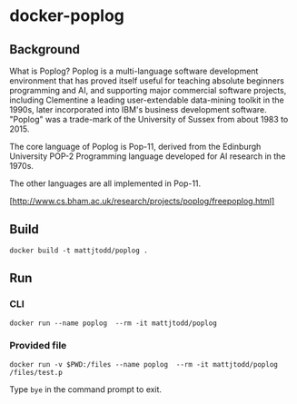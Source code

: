 # docker-poplog

## Background

What is Poplog? 
Poplog is a multi-language software development environment that has proved itself useful for teaching absolute beginners programming and AI, and supporting major commercial software projects, including Clementine a leading user-extendable data-mining toolkit in the 1990s, later incorporated into IBM's business development software. "Poplog" was a trade-mark of the University of Sussex from about 1983 to 2015.

The core language of Poplog is Pop-11, derived from the Edinburgh University POP-2 Programming language developed for AI research in the 1970s.

The other languages are all implemented in Pop-11.

[http://www.cs.bham.ac.uk/research/projects/poplog/freepoplog.html]

## Build

`docker build -t mattjtodd/poplog .`

## Run

### CLI

`docker run --name poplog  --rm -it mattjtodd/poplog`

### Provided file

`docker run -v $PWD:/files --name poplog  --rm -it mattjtodd/poplog /files/test.p`

Type `bye` in the command prompt to exit.
